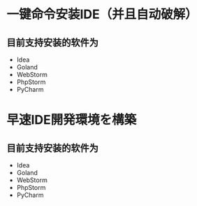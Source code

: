 # 一键命令安装IDE（并且自动破解）

## 目前支持安装的软件为

- Idea
- Goland
- WebStorm
- PhpStorm
- PyCharm






# 早速IDE開発環境を構築

## 目前支持安装的软件为
- Idea
- Goland
- WebStorm
- PhpStorm
- PyCharm
